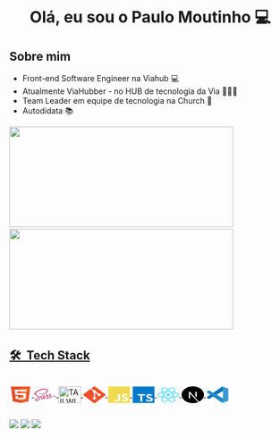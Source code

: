<h1 align="center">Olá, eu sou o Paulo Moutinho 💻</h1>

## Sobre mim
<ul>
 <li>Front-end Software Engineer na Viahub 💻</li>
  <li>Atualmente ViaHubber - no HUB de tecnologia da Via 🧑🏾‍🚀</li>
  <li>Team Leader em equipe de tecnologia na Church 🛐</li>
  <li>Autodidata 📚</li>
</ul>

 <div>
  <a href="https://github.com/moutinhofuturedev">
  <img height="180em" width="400" src="https://github-readme-stats.vercel.app/api?username=moutinhofuturedev&show_icons=true&theme=yeblu&include_all_commits=true&count_private=true"/>
  <img height="180em" width="400" src="https://github-readme-stats.vercel.app/api/top-langs/?username=moutinhofuturedev&layout=compact&langs_count=7&theme=yeblu"/>
</div>
 
 <h2> 🛠 &nbsp;Tech Stack</h2>
  <div style="display: inline_block"><br>
  <img align="center" alt="Paulo-HTML" title="HTML" height="30" width="40" src="https://raw.githubusercontent.com/devicons/devicon/master/icons/html5/html5-original.svg">
   <img align="center" alt="Paulo-SASS" title="SASS" height="30" width="40" src="https://raw.githubusercontent.com/devicons/devicon/master/icons/sass/sass-original.svg">
   <img align="center" lt="Paulo-TAILWINDCSS" title="TAILWIND" height="30" width="40" src="https://cdn.jsdelivr.net/gh/devicons/devicon/icons/tailwindcss/tailwindcss-plain.svg" />       
   <img align="center" alt="Paulo-GIT" title="GIT" height="30" width="40" src="https://raw.githubusercontent.com/devicons/devicon/master/icons/git/git-original.svg">
   <img align="center" alt="Paulo-Js" title="JAVASCRIPT" height="30" width="40" src="https://raw.githubusercontent.com/devicons/devicon/master/icons/javascript/javascript-plain.svg">
   <img align="center" alt="Paulo-TYPESCRIPT" title="TYPESCRIPT" height="30" width="40" src="https://raw.githubusercontent.com/devicons/devicon/master/icons/typescript/typescript-original.svg">
   <img align="center" alt="Paulo-REACT" title="REACT" height="30" width="40"
   src="https://raw.githubusercontent.com/devicons/devicon/master/icons/react/react-original.svg">
    <img align="center" alt="Paulo-NEXT" title="NEXT" height="30" width="40"
   src="https://raw.githubusercontent.com/devicons/devicon/master/icons/nextjs/nextjs-original.svg">
   <img align="center" alt="Paulo-VSCODE" title="VSCODE" height="30" width="40" src="https://raw.githubusercontent.com/devicons/devicon/master/icons/vscode/vscode-original.svg">
</div>
</div>
  
  ##
  
  <div>
    <a href="https://instagram.com/paulo_mmoutinho" target="_blank"><img src="https://img.shields.io/badge/-Paulo Moutinho-%23E4405F?style=for-the-badge&logo=instagram&logoColor=white" target="_blank"></a>
    <a href="https://www.linkedin.com/in/paulo-moutinho-vitor-9446175a" target="_blank"><img src="https://img.shields.io/badge/-Paulo Moutinho Vitor-%230077B5?style=for-the-badge&logo=linkedin&logoColor=white" target="_blank"></a> 
     <a href = "mailto:paulo_vicpj@hotmail.com"><img src="https://img.shields.io/badge/paulo_vicali@icloud-0078D4?style=for-the-badge&logo=microsoft-outlook&logoColor=white target="_blank"></a>
      </div>
      
      
       
       
